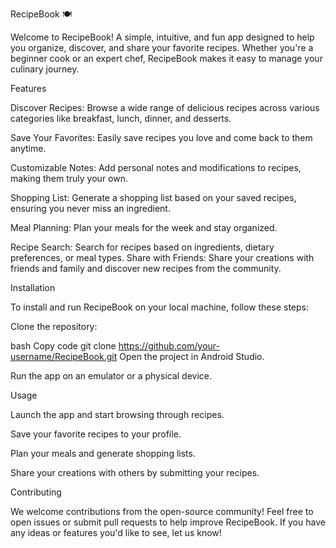 RecipeBook 🍽️

Welcome to RecipeBook! A simple, intuitive, and fun app designed to help you organize, discover, and share your favorite recipes. Whether you're a beginner cook or an expert chef, RecipeBook makes it easy to manage your culinary journey.

Features

Discover Recipes: Browse a wide range of delicious recipes across various categories like breakfast, lunch, dinner, and desserts.

Save Your Favorites: Easily save recipes you love and come back to them anytime.

Customizable Notes: Add personal notes and modifications to recipes, making them truly your own.

Shopping List: Generate a shopping list based on your saved recipes, ensuring you never miss an ingredient.

Meal Planning: Plan your meals for the week and stay organized.

Recipe Search: Search for recipes based on ingredients, dietary preferences, or meal types.
Share with Friends: Share your creations with friends and family and discover new recipes from the community.

Installation

To install and run RecipeBook on your local machine, follow these steps:

Clone the repository:

bash
Copy code
git clone https://github.com/your-username/RecipeBook.git
Open the project in Android Studio.

Run the app on an emulator or a physical device.

Usage

Launch the app and start browsing through recipes.

Save your favorite recipes to your profile.

Plan your meals and generate shopping lists.

Share your creations with others by submitting your recipes.

Contributing

We welcome contributions from the open-source community! Feel free to open issues or submit pull requests to help improve RecipeBook. If you have any ideas or features you'd like to see, let us know!
